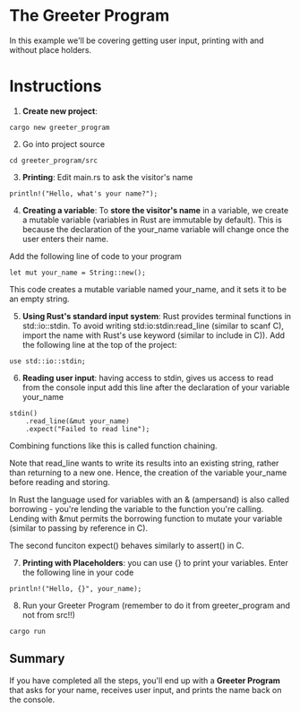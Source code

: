 # The Greeter Program

In this example we'll be covering getting user input, printing with and without place holders.


# Instructions

1. __Create new project__:
  ```
  cargo new greeter_program
  ```

2. Go into project source

  ```
  cd greeter_program/src
  ```

3. __Printing__: Edit main.rs to ask the visitor's name
  ```
  println!("Hello, what's your name?");
  ```

4. __Creating a variable__: To __store the visitor's name__ in a variable, we create a mutable variable (variables in Rust are immutable by default). This is because the declaration of the your_name variable will change once the user enters their name.

Add the following line of code to your program

  ```
  let mut your_name = String::new();
  ```
This code creates a mutable variable named your_name, and it sets it to be an empty string.

5. __Using Rust's standard input system__: Rust provides terminal functions in  std::io::stdin. To avoid writing std:io:stdin:read_line (similar to scanf C), import the name with Rust's use keyword (similar to include in C)). Add the following line at the top of the project:

  ```
  use std::io::stdin;
  ```

6. __Reading user input__: having access to stdin, gives us access to read from the console input add this line after the declaration of your variable your_name

  ```
  stdin()
	  .read_line(&mut your_name)
	  .expect("Failed to read line");
  ```

Combining functions like this is called function chaining.

Note that read_line wants to write its results into an existing string, rather than returning to a new one. Hence, the creation of the variable your_name before reading and storing.

In Rust the language used for variables with an & (ampersand) is also called borrowing - you're lending the variable to the function you're calling. Lending with &mut permits the borrowing function to mutate your variable (similar to passing by reference in C).

The second funciton expect() behaves similarly to assert() in C.

7. __Printing with Placeholders__: you can use {} to print your variables. Enter the following line in your code

  ```
  println!("Hello, {}", your_name);
  ```

8. Run your Greeter Program (remember to do it from greeter_program and not from src!!)
  ```
  cargo run
  ```

## Summary

If you have completed all the steps, you'll end up with a __Greeter Program__ that asks for your name, receives user input, and prints the name back on the console.
